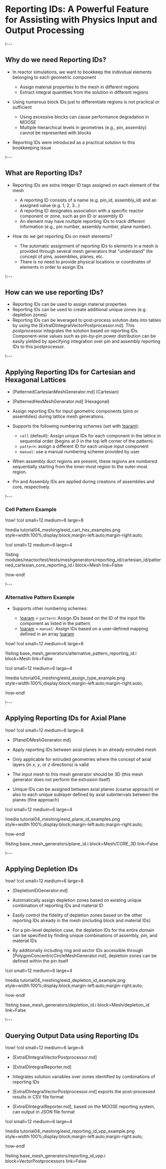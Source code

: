 # Reporting IDs: A Powerful Feature for Assisting with Physics Input and Output Processing

!---

## Why do we need Reporting IDs?

- In reactor simulations, we want to bookkeep the individual elements belonging to each geometric component

  - Assign material properties to the mesh in different regions
  - Extract integral quantities from the solution in different regions
- Using numerous block IDs just to differentiate regions is not practical or sufficient

  - Using excessive blocks can cause performance degradation in MOOSE
  - Multiple hierarchical levels in geometries (e.g., pin, assembly) cannot be represented with blocks
- Reporting IDs were introduced as a practical solution to this bookkeeping issue

!---

## What are Reporting IDs?

- Reporting IDs are extra integer ID tags assigned on each element of the mesh

  - A reporting ID consists of a name (e.g. pin_id, assembly_id) and an assigned value (e.g. 1, 2, 3...)
  - A reporting ID designates association with a specific reactor component or zone, such as pin ID or assembly ID
  - An element may have multiple reporting IDs to track different information (e.g., pin number, assembly number, plane number).
- How do we get reporting IDs on mesh elements?

  - The automatic assignment of reporting IDs to elements in a mesh is provided through several mesh generators that "understand" the concept of pins, assemblies, planes, etc.
  - There is no need to provide physical locations or coordinates of elements in order to assign IDs

!---

## How can we use reporting IDs?

- Reporting IDs can be used to assign material properties
- Reporting IDs can be used to create additional unique zones (e.g. depletion zones)
- Reporting IDs can be leveraged to post-process solution data into tables by using the [ExtraIDIntegralVectorPostprocessor.md]. This postprocessor integrates the solution based on reporting IDs. Component-wise values such as pin-by-pin power distribution can be easily yielded by specifying integration over pin and assembly reporting IDs to this postprocessor.

!---

## Applying Reporting IDs for Cartesian and Hexagonal Lattices

- [PatternedCartesianMeshGenerator.md] (Cartesian)
- [PatternedHexMeshGenerator.md] (Hexagonal)

- Assign reporting IDs for input geometric components (pins or assemblies) during lattice mesh generations.
- Supports the following numbering schemes (set with [!param](/Mesh/PatternedHexMeshGenerator/assign_type)):

  - `cell` (default): Assign unique IDs for each component in the lattice in sequential order (begins at 0 in the top left corner of the pattern).
  - `pattern`: assign a different ID for each unique input component
  - `manual`: use a manual numbering scheme provided by user
- When assembly duct regions are present, these regions are numbered sequentially starting from the inner-most region to the outer-most region.

- Pin and Assembly IDs are applied during creations of assemblies and core, respectively.

!---

### Cell Pattern Example

!row!
!col small=12 medium=6 large=8

!media tutorial04_meshing/eeid_cart_hex_examples.png
       style=width:100%;display:block;margin-left:auto;margin-right:auto;

!col small=12 medium=6 large=4

!listing modules/reactor/test/tests/meshgenerators/reporting_id/cartesian_id/patterned_cartesian_core_reporting_id.i
         block=Mesh
         link=False

!row-end!

!---

### Alternative Pattern Example

- Supports other numbering schemes:

  - [!param](/Mesh/PatternedHexMeshGenerator/assign_type) = `pattern`: Assign IDs based on the ID of the input file component as listed in the pattern
  - [!param](/Mesh/PatternedHexMeshGenerator/assign_type) = `manual`: Assign IDs based on a user-defined mapping defined in an array [!param](/Mesh/PatternedHexMeshGenerator/id_pattern)

!row!
!col small=12 medium=6 large=8

!listing base_mesh_generators/alternative_pattern_reporting_id.i
         block=Mesh
         link=False

!col small=12 medium=6 large=4

!media tutorial04_meshing/eeid_assign_type_example.png
       style=width:100%;display:block;margin-left:auto;margin-right:auto;

!row-end!

!---

## Applying Reporting IDs for Axial Plane

!row!
!col small=12 medium=6 large=8

- [PlaneIDMeshGenerator.md]

- Apply reporting IDs between axial planes in an already extruded mesh

- Only applicable for extruded geometries where the concept of axial layers (in $x$, $y$, or $z$ directions) is valid
- The input mesh to this mesh generator should be 3D (this mesh generator does not perform the extrusion itself)
- Unique IDs can be assigned between axial planes (coarse approach) or also to each unique sublayer defined by axial subintervals between the planes (fine approach)

!col small=12 medium=6 large=4

!media tutorial04_meshing/eeid_plane_id_examples.png
       style=width:100%;display:block;margin-left:auto;margin-right:auto;

!row-end!

!listing base_mesh_generators/plane_id.i
         block=Mesh/CORE_3D
         link=False

!---

## Applying Depletion IDs

!row!
!col small=12 medium=6 large=8

- [DepletionIDGenerator.md]

- Automatically assign depletion zones based on existing unique combination of reporting IDs and material ID
- Easily control the fidelity of depletion zones based on the other reporting IDs already in the mesh (including block and material IDs)

- For a pin-level depletion case, the depletion IDs for the entire domain can be specified by finding unique combinations of assembly, pin, and material IDs
- By additionally including ring and sector IDs accessible through [PolygonConcentricCircleMeshGenerator.md], depletion zones can be defined within the pin itself

!col small=12 medium=6 large=4

!media tutorial04_meshing/eeid_depletion_id_example.png
       style=width:100%;display:block;margin-left:auto;margin-right:auto;

!row-end!

!listing base_mesh_generators/depletion_id.i
         block=Mesh/depletion_id
         link=False

!---

## Querying Output Data using Reporting IDs

!row!
!col small=12 medium=6 large=8

- [ExtraIDIntegralVectorPostprocessor.md]
- [ExtraIDIntegralReporter.md]

- Integrates solution variables over zones identified by combinations of reporting IDs

- [ExtraIDIntegralVectorPostprocessor.md] exports the post-processed results in CSV file format
- [ExtraIDIntegralReporter.md], based on the MOOSE reporting system, can output in JSON file format

!col small=12 medium=6 large=4

!media tutorial04_meshing/eeid_reporting_id_vpp_example.png
       style=width:100%;display:block;margin-left:auto;margin-right:auto;

!row-end!

!listing base_mesh_generators/reporting_id_vpp.i
         block=VectorPostprocessors
         link=False
